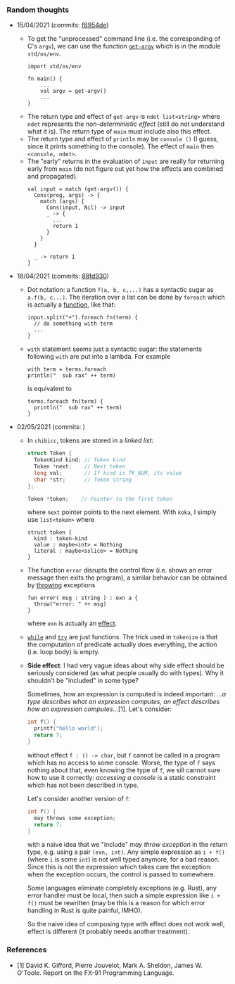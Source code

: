 ### Random thoughts

- 15/04/2021 (commits: [f8954de](https://github.com/tathanhdinh/kleincc/commit/fd4ffdd447f1aae4288cb434549cee6bf492727a))
  - To get the "unprocessed" command line (i.e. the corresponding of C's `argv`), we can use the function [`get-argv`](https://koka-lang.github.io/koka/doc/std_os_env-source.html#get_argv) which is in the module `std/os/env`.
    ```koka
    import std/os/env

    fn main() {
	    ...
	    val argv = get-argv()
	    ...
    }
    ```
  - The return type and effect of `get-argv` is `ndet list<string>` where `ndet` represents the *non-deterministic effect* (still do not understand what it is). The return type of `main` must include also this effect.
  - The return type and effect of `println` may be `console ()` (I guess, since it prints something to the console). The effect of `main` then `<console, ndet>`.
  - The "early" returns in the evaluation of `input` are really for returning early from `main` (do not figure out yet how the effects are combined and propagated).
    ```koka
    val input = match (get-argv()) {
      Cons(prog, args) -> {
        match (args) {
          Cons(input, Nil) -> input
          _ -> {
            ...
            return 1
          }
        }
      }

      _ -> return 1
    }
    ```

- 18/04/2021 (commits: [88fd930](https://github.com/tathanhdinh/kleincc/commit/88fd930dc23f2b6f74d42ce3888e2b35f3d106e1))
    - Dot notation: a function `f(a, b, c,...)` has a syntactic sugar as `a.f(b, c...)`. The iteration over a list can be done by `foreach` which is actually a [function](https://github.com/koka-lang/koka/blob/df177d5663dcaefb4c087458e6b6e6f5ae9e2a31/lib/std/core.kk#L677), like that:
      ```koka
      input.split("+").foreach fn(term) {
        // do something with term
        ...
      }
      ```

    - `with` statement seems just a syntactic sugar: the statements following `with` are put into a lambda. For example
      ```koka
      with term = terms.foreach
      println("  sub rax" ++ term)
      ```
      is equivalent to
      ```
      terms.foreach fn(term) {
        println("  sub rax" ++ term)
      }
      ```
- 02/05/2021 (commits: )
    - In `chibicc`, tokens are stored in a *linked list*:
      ```c
      struct Token {
        TokenKind kind; // Token kind
        Token *next;    // Next token
        long val;       // If kind is TK_NUM, its value
        char *str;      // Token string
      };

      Token *token;    // Pointer to the first token
      ```
      where `next` pointer points to the next element. With `koka`, I simply use `list<token>` where
      ```koka
      struct token {
        kind : token-kind
        value : maybe<int> = Nothing
        literal : maybe<sslice> = Nothing
      }
      ```

    - The function `error` disrupts the control flow (i.e. shows an error message then exits the program), a similar behavior can be obtained by [throwing](https://github.com/koka-lang/koka/blob/df177d5663dcaefb4c087458e6b6e6f5ae9e2a31/lib/std/core.kk#L2483) exceptions
      ```koka
      fun error( msg : string ) : exn a {
        throw("error: " ++ msg)
      }
      ```
      where `exn` is actually an [effect](https://github.com/koka-lang/koka/blob/df177d5663dcaefb4c087458e6b6e6f5ae9e2a31/lib/std/core.kk#L2448).

    - [`while`](https://github.com/koka-lang/koka/blob/50d66e1aa77cc2d5d9371c95ce79d7e155de3a86/lib/std/core.kk#L2715) and [`try`](https://github.com/koka-lang/koka/blob/50d66e1aa77cc2d5d9371c95ce79d7e155de3a86/lib/std/core.kk#L2497) are just functions. The trick used in `tokenize` is that the computation of predicate actually does everything, the action (i.e. loop body) is empty.

    - **Side effect**: I had very vague ideas about why side effect should be seriously considered (as what people usually do with types). Why it shouldn't be "included" in some type?

      Sometimes, how an expression is computed is indeed important: *...a type describes what an expression computes, an effect describes how an expression computes...*[1]. Let's consider:
      ```c
      int f() {
        printf("hello world");
        return 7;
      }
        ```
      without effect `f : () -> char`, but `f` cannot be called in a program which has no access to some console. Worse, the type of `f` says nothing about that, even knowing the type of `f`, we sill cannot sure how to use it correctly: *accessing a console* is a static constraint which has not been described in type.

      Let's consider another version of `f`:
      ```c
      int f() {
        may throws some exception;
        return 7;
      }
      ```
      with a naive idea that we "include" *may throw exception* in the return type, e.g. using a pair `(exn, int)`. Any simple expression as `i + f()` (where `i` is some `int`) is not well typed anymore, for a bad reason. Since this is not the expression which takes care the exception: when the exception occurs, the control is passed to somewhere.

      Some languages eliminate completely exceptions (e.g. Rust), any error handler must be local, then such a simple expression like `i + f()` must be rewritten (may be this is a reason for which error handling in Rust is quite painful, IMHO).

      So the naive idea of composing type with effect does not work well, effect is different (it probably needs another treatment).

### References
- [1] David K. Gifford, Pierre Jouvelot, Mark A. Sheldon, James W. O'Toole. Report on the FX-91 Programming Language.